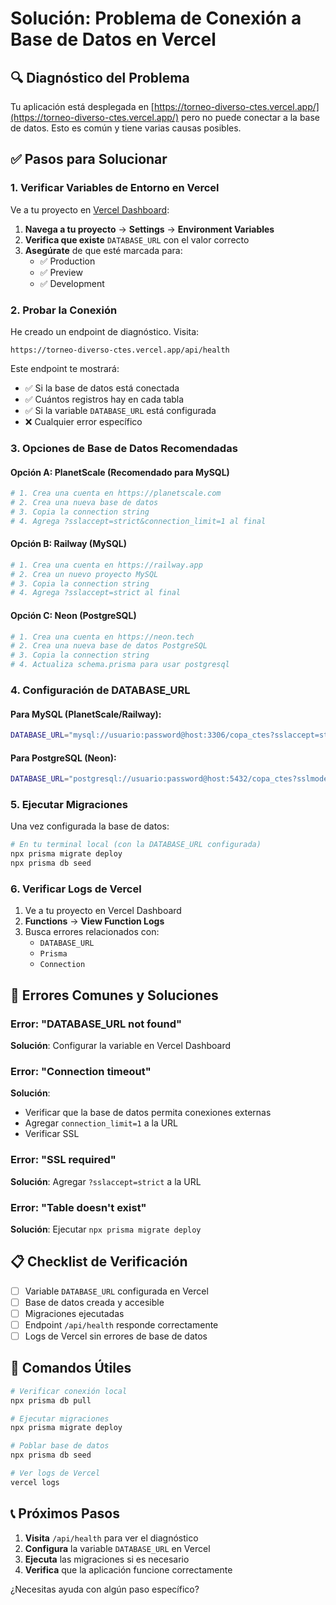 # Solución: Problema de Conexión a Base de Datos en Vercel

## 🔍 Diagnóstico del Problema

Tu aplicación está desplegada en [https://torneo-diverso-ctes.vercel.app/](https://torneo-diverso-ctes.vercel.app/) pero no puede conectar a la base de datos. Esto es común y tiene varias causas posibles.

## ✅ Pasos para Solucionar

### 1. **Verificar Variables de Entorno en Vercel**

Ve a tu proyecto en [Vercel Dashboard](https://vercel.com/dashboard):

1. **Navega a tu proyecto** → **Settings** → **Environment Variables**
2. **Verifica que existe** `DATABASE_URL` con el valor correcto
3. **Asegúrate** de que esté marcada para:
   - ✅ Production
   - ✅ Preview
   - ✅ Development

### 2. **Probar la Conexión**

He creado un endpoint de diagnóstico. Visita:

```
https://torneo-diverso-ctes.vercel.app/api/health
```

Este endpoint te mostrará:

- ✅ Si la base de datos está conectada
- ✅ Cuántos registros hay en cada tabla
- ✅ Si la variable `DATABASE_URL` está configurada
- ❌ Cualquier error específico

### 3. **Opciones de Base de Datos Recomendadas**

#### Opción A: PlanetScale (Recomendado para MySQL)

```bash
# 1. Crea una cuenta en https://planetscale.com
# 2. Crea una nueva base de datos
# 3. Copia la connection string
# 4. Agrega ?sslaccept=strict&connection_limit=1 al final
```

#### Opción B: Railway (MySQL)

```bash
# 1. Crea una cuenta en https://railway.app
# 2. Crea un nuevo proyecto MySQL
# 3. Copia la connection string
# 4. Agrega ?sslaccept=strict al final
```

#### Opción C: Neon (PostgreSQL)

```bash
# 1. Crea una cuenta en https://neon.tech
# 2. Crea una nueva base de datos PostgreSQL
# 3. Copia la connection string
# 4. Actualiza schema.prisma para usar postgresql
```

### 4. **Configuración de DATABASE_URL**

#### Para MySQL (PlanetScale/Railway):

```bash
DATABASE_URL="mysql://usuario:password@host:3306/copa_ctes?sslaccept=strict&connection_limit=1"
```

#### Para PostgreSQL (Neon):

```bash
DATABASE_URL="postgresql://usuario:password@host:5432/copa_ctes?sslmode=require"
```

### 5. **Ejecutar Migraciones**

Una vez configurada la base de datos:

```bash
# En tu terminal local (con la DATABASE_URL configurada)
npx prisma migrate deploy
npx prisma db seed
```

### 6. **Verificar Logs de Vercel**

1. Ve a tu proyecto en Vercel Dashboard
2. **Functions** → **View Function Logs**
3. Busca errores relacionados con:
   - `DATABASE_URL`
   - `Prisma`
   - `Connection`

## 🚨 Errores Comunes y Soluciones

### Error: "DATABASE_URL not found"

**Solución**: Configurar la variable en Vercel Dashboard

### Error: "Connection timeout"

**Solución**:

- Verificar que la base de datos permita conexiones externas
- Agregar `connection_limit=1` a la URL
- Verificar SSL

### Error: "SSL required"

**Solución**: Agregar `?sslaccept=strict` a la URL

### Error: "Table doesn't exist"

**Solución**: Ejecutar `npx prisma migrate deploy`

## 📋 Checklist de Verificación

- [ ] Variable `DATABASE_URL` configurada en Vercel
- [ ] Base de datos creada y accesible
- [ ] Migraciones ejecutadas
- [ ] Endpoint `/api/health` responde correctamente
- [ ] Logs de Vercel sin errores de base de datos

## 🔧 Comandos Útiles

```bash
# Verificar conexión local
npx prisma db pull

# Ejecutar migraciones
npx prisma migrate deploy

# Poblar base de datos
npx prisma db seed

# Ver logs de Vercel
vercel logs
```

## 📞 Próximos Pasos

1. **Visita** `/api/health` para ver el diagnóstico
2. **Configura** la variable `DATABASE_URL` en Vercel
3. **Ejecuta** las migraciones si es necesario
4. **Verifica** que la aplicación funcione correctamente

¿Necesitas ayuda con algún paso específico?
